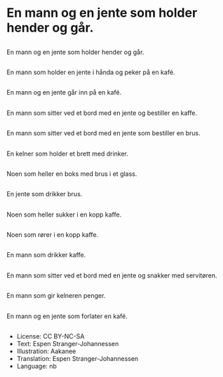 # En mann og en jente som holder hender og går.

##
En mann og en jente som holder hender og går.

##
En mann som holder en jente i hånda og peker på en kafé.

##
En mann og en jente går inn på en kafé.

##
En mann som sitter ved et bord med en jente og bestiller en kaffe.

##
En mann som sitter ved et bord med en jente som bestiller en brus.

##
En kelner som holder et brett med drinker.

##
Noen som heller en boks med brus i et glass.

##
En jente som drikker brus.

##
Noen som heller sukker i en kopp kaffe.

##
Noen som rører i en kopp kaffe.

##
En mann som drikker kaffe.

##
En mann som sitter ved et bord med en jente og snakker med servitøren.

##
En mann som gir kelneren penger.

##
En mann og en jente som forlater en kafé.

##
* License: CC BY-NC-SA
* Text: Espen Stranger-Johannessen
* Illustration: Aakanee
* Translation: Espen Stranger-Johannessen
* Language: nb
